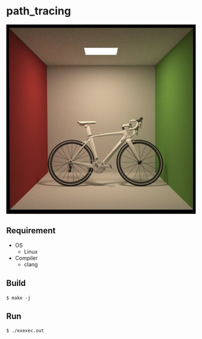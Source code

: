 # path_tracing

![picture](pictures/result000.jpeg)

## Requirement
- OS
    - Linux
- Compiler
    - clang

## Build

```bash=
$ make -j
```

## Run

```bash=
$ ./exexec.out
```

